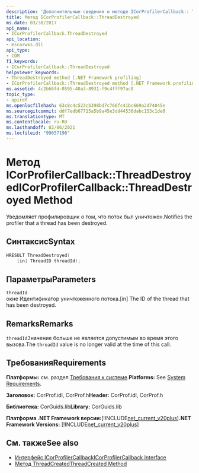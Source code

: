 ```yaml
---
description: 'Дополнительные сведения о методе ICorProfilerCallback:: ThreadDestroyed'
title: Метод ICorProfilerCallback::ThreadDestroyed
ms.date: 03/30/2017
api_name:
- ICorProfilerCallback.ThreadDestroyed
api_location:
- mscorwks.dll
api_type:
- COM
f1_keywords:
- ICorProfilerCallback::ThreadDestroyed
helpviewer_keywords:
- ThreadDestroyed method [.NET Framework profiling]
- ICorProfilerCallback::ThreadDestroyed method [.NET Framework profiling]
ms.assetid: 4c2b66fd-0595-40a3-8931-f9c4fff97ac8
topic_type:
- apiref
ms.openlocfilehash: 63c8c4c523cb398bd7c766fc41bc669a2d74045e
ms.sourcegitcommit: ddf7edb67715a5b9a45e3dd44536dabc153c1de0
ms.translationtype: MT
ms.contentlocale: ru-RU
ms.lasthandoff: 02/06/2021
ms.locfileid: "99657196"
---
```

# <a name="icorprofilercallbackthreaddestroyed-method"></a><span data-ttu-id="005dc-103">Метод ICorProfilerCallback::ThreadDestroyed</span><span class="sxs-lookup"><span data-stu-id="005dc-103">ICorProfilerCallback::ThreadDestroyed Method</span></span>

<span data-ttu-id="005dc-104">Уведомляет профилировщик о том, что поток был уничтожен.</span><span class="sxs-lookup"><span data-stu-id="005dc-104">Notifies the profiler that a thread has been destroyed.</span></span>  
  
## <a name="syntax"></a><span data-ttu-id="005dc-105">Синтаксис</span><span class="sxs-lookup"><span data-stu-id="005dc-105">Syntax</span></span>  
  
```cpp  
HRESULT ThreadDestroyed(  
    [in] ThreadID threadId);  
```  
  
## <a name="parameters"></a><span data-ttu-id="005dc-106">Параметры</span><span class="sxs-lookup"><span data-stu-id="005dc-106">Parameters</span></span>  

 `threadId`  
 <span data-ttu-id="005dc-107">окне Идентификатор уничтоженного потока.</span><span class="sxs-lookup"><span data-stu-id="005dc-107">[in] The ID of the thread that has been destroyed.</span></span>  
  
## <a name="remarks"></a><span data-ttu-id="005dc-108">Remarks</span><span class="sxs-lookup"><span data-stu-id="005dc-108">Remarks</span></span>  

 <span data-ttu-id="005dc-109">`threadId`Значение больше не является допустимым во время этого вызова.</span><span class="sxs-lookup"><span data-stu-id="005dc-109">The `threadId` value is no longer valid at the time of this call.</span></span>  
  
## <a name="requirements"></a><span data-ttu-id="005dc-110">Требования</span><span class="sxs-lookup"><span data-stu-id="005dc-110">Requirements</span></span>  

 <span data-ttu-id="005dc-111">**Платформы:** см. раздел [Требования к системе](../../get-started/system-requirements.md).</span><span class="sxs-lookup"><span data-stu-id="005dc-111">**Platforms:** See [System Requirements](../../get-started/system-requirements.md).</span></span>  
  
 <span data-ttu-id="005dc-112">**Заголовок:** CorProf.idl, CorProf.h</span><span class="sxs-lookup"><span data-stu-id="005dc-112">**Header:** CorProf.idl, CorProf.h</span></span>  
  
 <span data-ttu-id="005dc-113">**Библиотека:** CorGuids.lib</span><span class="sxs-lookup"><span data-stu-id="005dc-113">**Library:** CorGuids.lib</span></span>  
  
 <span data-ttu-id="005dc-114">**Платформа .NET Framework версии:**[!INCLUDE[net_current_v20plus](../../../../includes/net-current-v20plus-md.md)]</span><span class="sxs-lookup"><span data-stu-id="005dc-114">**.NET Framework Versions:** [!INCLUDE[net_current_v20plus](../../../../includes/net-current-v20plus-md.md)]</span></span>  
  
## <a name="see-also"></a><span data-ttu-id="005dc-115">См. также</span><span class="sxs-lookup"><span data-stu-id="005dc-115">See also</span></span>

- [<span data-ttu-id="005dc-116">Интерфейс ICorProfilerCallback</span><span class="sxs-lookup"><span data-stu-id="005dc-116">ICorProfilerCallback Interface</span></span>](icorprofilercallback-interface.md)
- [<span data-ttu-id="005dc-117">Метод ThreadCreated</span><span class="sxs-lookup"><span data-stu-id="005dc-117">ThreadCreated Method</span></span>](icorprofilercallback-threadcreated-method.md)
